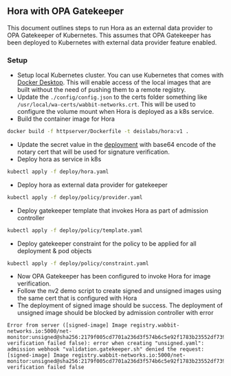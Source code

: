 ## Hora with OPA Gatekeeper
This document outlines steps to run Hora as an external data provider to OPA Gatekeeper of Kubernetes. This assumes that OPA Gatekeeper has been deployed to Kubernetes with external data provider feature enabled.

### Setup
- Setup local Kubernetes cluster. You can use Kubernetes that comes with [Docker Desktop](https://docs.docker.com/desktop/kubernetes/). This will enable access of the local images that are built without the need of pushing them to a remote registry. 
- Update the ```./config/config.json``` to the certs folder something like ```/usr/local/wa-certs/wabbit-networks.crt```. This will be used to configure the volume mount when Hora is deployed as a k8s service.
- Build the container image for Hora
```bash
docker build -f httpserver/Dockerfile -t deislabs/hora:v1 .
```
- Update the secret value in the  [deployment](./deploy/hora.yaml) with base64 encode of the notary cert that will be used for signature verification.
- Deploy hora as service in k8s
```bash
kubectl apply -f deploy/hora.yaml
```
- Deploy hora as external data provider for gatekeeper

```bash
kubectl apply -f deploy/policy/provider.yaml
```

- Deploy gatekeeper template that invokes Hora as part of admission controller
```bash
kubectl apply -f deploy/policy/template.yaml
```

- Deploy gatekeeper constraint for the policy to be applied for all deployment & pod objects
```bash
kubectl apply -f deploy/policy/constraint.yaml
```

- Now OPA Gatekeeper has been configured to invoke Hora for image verification. 
- Follow the nv2 demo script to create signed and unsigned images using the same cert that is configured with Hora
- The deployment of signed image should be success. The deployment of unsigned image should be blocked by admission controller with error 
```
Error from server ([signed-image] Image registry.wabbit-networks.io:5000/net-monitor:unsigned@sha256:2179f005cd7701a236d3f574b6c5e92f1783b23552df73995d521a50632ced80 verification failed false): error when creating "unsigned.yaml": admission webhook "validation.gatekeeper.sh" denied the request: [signed-image] Image registry.wabbit-networks.io:5000/net-monitor:unsigned@sha256:2179f005cd7701a236d3f574b6c5e92f1783b23552df73995d521a50632ced80 verification failed false
```
